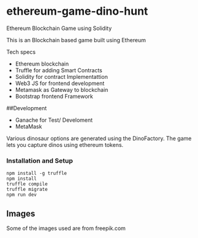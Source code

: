 # ethereum-game-dino-hunt
Ethereum Blockchain Game using Solidity

This is an Blockchain based game built using Ethereum

Tech specs
- Ethereum blockchain
- Truffle for adding Smart Contracts
- Solidity for contract Implementattion
- Web3 JS for frontend development
- Metamask as Gateway to blockchain
- Bootstrap frontend Framework

##Development
- Ganache for Test/ Develoment 
- MetaMask 

Various dinosaur options are generated using the DinoFactory. The game lets you capture dinos using ethereum tokens.

### Installation and Setup
```
npm install -g truffle
npm install
truffle compile
truffle migrate
npm run dev
```

## Images
Some of the images used are from freepik.com
